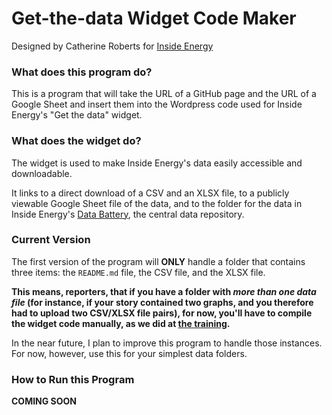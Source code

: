 # Get-the-data Widget Code Maker

Designed by Catherine Roberts for [Inside Energy](http://insideenergy.org/)

### What does this program do?

This is a program that will take the URL of a GitHub page and the URL of a Google Sheet and insert them into the Wordpress code used for Inside Energy's "Get the data" widget.

### What does the widget do?

The widget is used to make Inside Energy's data easily accessible and downloadable. 

It links to a direct download of a CSV and an XLSX file, to a publicly viewable Google Sheet file of the data, and to the folder for the data in Inside Energy's [Data Battery](https://github.com/InsideEnergy/Data-for-stories), the central data repository. 

### Current Version

The first version of the program will **ONLY** handle a folder that contains three items: the `README.md` file, the CSV file, and the XLSX file. 

**This means, reporters, that if you have a folder with *more than one data file* (for instance, if your story contained two graphs, and you therefore had to upload two CSV/XLSX file pairs), for now, you'll have to compile the widget code manually, as we did at [the training](https://github.com/InsideEnergy/IE-datarepo-training).**

In the near future, I plan to improve this program to handle those instances. For now, however, use this for your simplest data folders.

### How to Run this Program

**COMING SOON**